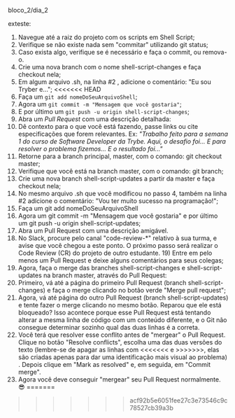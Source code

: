bloco_2/dia_2

exteste: 
1) Navegue até a raiz do projeto com os scripts em Shell Script;
2) Verifique se não existe nada sem "commitar" utilizando git status;
3) Caso exista algo, verifique se é necessário e faça o commit, ou remova-o.
4) Crie uma nova branch com o nome shell-script-changes e faça checkout nela;
5) Em algum arquivo .sh, na linha #2 , adicione o comentário: "Eu sou Tryber e...";
<<<<<<< HEAD
6) Faça um `git add nomeDoSeuArquivoShell`;
7) Agora um `git commit -m "Mensagem que você gostaria"`;
8) E por último um `git push -u origin shell-script-changes`;
9) Abra um _Pull Request_ com uma descrição detalhada:
10) Dê contexto para o que você está fazendo, passe links ou cite especificações que forem relevantes. Ex: _"Trabalho feito para a semana 1 do curso de Software Developer da Trybe. Aqui, o desafio foi... E para resolver o problema fizemos... E o resultado foi..."_
11) Retorne para a branch principal, master, com o comando: git checkout master;
12) Verifique que você está na branch master, com o comando: git branch;
13) Crie uma nova branch shell-script-updates a partir da master e faça checkout nela;
14) No mesmo arquivo .sh que você modificou no passo 4, também na linha #2 adicione o comentário: "Vou ter muito sucesso na programação!";
15) Faça um git add nomeDoSeuArquivoShell
16) Agora um git commit -m "Mensagem que você gostaria" e por último um git push -u origin shell-script-updates;
17) Abra um Pull Request com uma descrição amigável.
18) No Slack, procure pelo canal "code-review-*" relativo à sua turma, e avise que você chegou a este ponto. O próximo passo será realizar o Code Review (CR) do projeto de outro estudante. 19) Entre em pelo menos um Pull Request e deixe alguns comentários para seus colegas;
20) Agora, faça o merge das branches shell-script-changes e shell-script-updates na branch master, através do Pull Request:
21) Primeiro, vá até a página do primeiro Pull Request (branch shell-script-changes) e faça o merge clicando no botão verde "Merge pull request";
22) Agora, vá até página do outro Pull Request (branch shell-script-updates) e tente fazer o merge clicando no mesmo botão. Reparou que ele está bloqueado? Isso acontece porque esse Pull Request está tentando alterar a mesma linha de código com um conteúdo diferente, e o Git não consegue determinar sozinho qual das duas linhas é a correta.
23) Você terá que resolver esse conflito antes de "mergear" o Pull Request. Clique no botão "Resolve conflicts", escolha uma das duas versões do texto (lembre-se de apagar as linhas com <<<<<<< e >>>>>>>, elas são criadas apenas para dar uma identificação mais visual ao problema) . Depois clique em "Mark as resolved" e, em seguida, em "Commit merge".
24) Agora você deve conseguir "mergear" seu Pull Request normalmente. 😎
=======
>>>>>>> acf92b5e6051fee27c3e73546c9c78527cb39a3b
